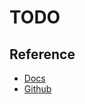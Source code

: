# TODO

## Reference

- [Docs](https://cwiki.apache.org/confluence/display/Hive/)
- [Github](https://github.com/apache/hive)